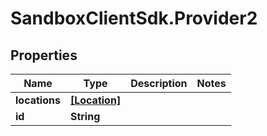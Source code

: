 # SandboxClientSdk.Provider2

## Properties
Name | Type | Description | Notes
------------ | ------------- | ------------- | -------------
**locations** | [**[Location]**](Location.md) |  | 
**id** | **String** |  | 
